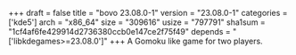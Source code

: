 +++
draft = false
title = "bovo 23.08.0-1"
version = "23.08.0-1"
categories = ['kde5']
arch = "x86_64"
size = "309616"
usize = "797791"
sha1sum = "1cf4af6fe429914d2736380ccb0e147ce2f75f49"
depends = "['libkdegames>=23.08.0']"
+++
A Gomoku like game for two players.
